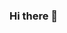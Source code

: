 ### Hi there 👋

<!--
**XiaocongDong/XiaocongDong** is a ✨ _special_ ✨ repository because its `README.md` (this file) appears on your GitHub profile.

My name is Sean.
I am a Full-stack engineer working for an ecommerce company located in Shenzhen, China.
I believe coding can make the world a better place.
I believe bitcoin is the future money.
I love ethereum.
